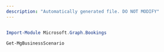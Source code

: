 ```yaml
---
description: "Automatically generated file. DO NOT MODIFY"
---
```


```powershell

Import-Module Microsoft.Graph.Bookings

Get-MgBusinessScenario

```